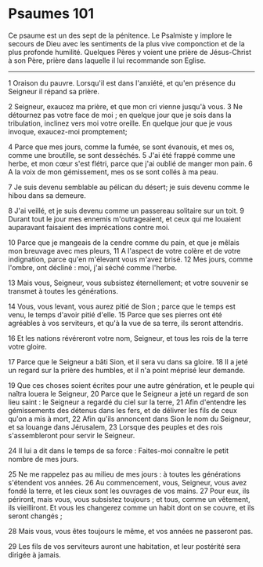 # Psaumes 101

Ce psaume est un des sept de la pénitence. Le Psalmiste y implore le secours de Dieu avec les sentiments de la plus vive componction et de la plus profonde humilité. Quelques Pères y voient une prière de Jésus-Christ à son Père, prière dans laquelle il lui recommande son Eglise.

***

1 Oraison du pauvre. Lorsqu'il est dans l'anxiété, et qu'en présence du Seigneur il répand sa prière.

2 Seigneur, exaucez ma prière, et que mon cri vienne jusqu'à vous. 3 Ne détournez pas votre face de moi ; en quelque jour que je sois dans la tribulation, inclinez vers moi votre oreille. En quelque jour que je vous invoque, exaucez-moi promptement;

4 Parce que mes jours, comme la fumée, se sont évanouis, et mes os, comme une broutille, se sont desséchés. 5 J'ai été frappé comme une herbe, et mon cœur s'est flétri, parce que j'ai oublié de manger mon pain. 6 A la voix de mon gémissement, mes os se sont collés à ma peau.

7 Je suis devenu semblable au pélican du désert; je suis devenu comme le hibou dans sa demeure.

8 J'ai veillé, et je suis devenu comme un passereau solitaire sur un toit. 9 Durant tout le jour mes ennemis m'outrageaient, et ceux qui me louaient auparavant faisaient des imprécations contre moi.

10 Parce que je mangeais de la cendre comme du pain, et que je mêlais mon breuvage avec mes pleurs, 11 A l'aspect de votre colère et de votre indignation, parce qu'en m'élevant vous m'avez brisé. 12 Mes jours, comme l'ombre, ont décliné : moi, j'ai séché comme l'herbe.

13 Mais vous, Seigneur, vous subsistez éternellement; et votre souvenir se transmet à toutes les générations.

14 Vous, vous levant, vous aurez pitié de Sion ; parce que le temps est venu, le temps d'avoir pitié d'elle. 15 Parce que ses pierres ont été agréables à vos serviteurs, et qu'à la vue de sa terre, ils seront attendris.

16 Et les nations révéreront votre nom, Seigneur, et tous les rois de la terre votre gloire.

17 Parce que le Seigneur a bâti Sion, et il sera vu dans sa gloire. 18 Il a jeté un regard sur la prière des humbles, et il n'a point méprisé leur demande.

19 Que ces choses soient écrites pour une autre génération, et le peuple qui naîtra louera le Seigneur, 20 Parce que le Seigneur a jeté un regard de son lieu saint : le Seigneur a regardé du ciel sur la terre, 21 Afin d'entendre les gémissements des détenus dans les fers, et de délivrer les fils de ceux qu'on a mis à mort, 22 Afin qu'ils annoncent dans Sion le nom du Seigneur, et sa louange dans Jérusalem, 23 Lorsque des peuples et des rois s'assembleront pour servir le Seigneur.

24 Il lui a dit dans le temps de sa force : Faites-moi connaître le petit nombre de mes jours.

25 Ne me rappelez pas au milieu de mes jours : à toutes les générations s'étendent vos années. 26 Au commencement, vous, Seigneur, vous avez fondé la terre, et les cieux sont les ouvrages de vos mains. 27 Pour eux, ils périront, mais vous, vous subsistez toujours ; et tous, comme un vêtement, ils vieilliront. Et vous les changerez comme un habit dont on se couvre, et ils seront changés ;

28 Mais vous, vous êtes toujours le même, et vos années ne passeront pas.

29 Les fils de vos serviteurs auront une habitation, et leur postérité sera dirigée à jamais.

